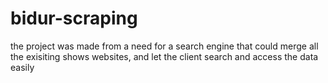 # bidur-scraping
the project was made from a need for a
search engine that could merge all the exisiting shows websites, and let the client search and access the data easily 
